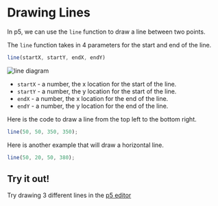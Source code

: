 # Drawing Lines
In p5, we can use the `line` function to draw a line between two points.

The `line` function takes in 4 parameters for the start and end of the line.

```javascript
line(startX, startY, endX, endY)
```

![line diagram](.imgs/line.jpg)

* `startX` - a number, the x location for the start of the line.
* `startY` - a number, the y location for the start of the line.
* `endX` - a number, the x location for the end of the line.
* `endY` - a number, the y location for the end of the line.

Here is the code to draw a line from the top left to the bottom right.
```javascript
line(50, 50, 350, 350);
```

Here is another example that will draw a horizontal line.
```javascript
line(50, 20, 50, 380);
```

## Try it out!
Try drawing 3 different lines in the [p5 editor](https://editor.p5js.org/)
